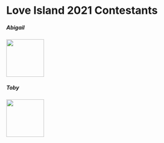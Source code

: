 # Love Island 2021 Contestants

##### Abigail

<img src="https://user-images.githubusercontent.com/52977984/127406636-d3604d8a-9b01-445c-bded-a5ec461ec18f.png" width="100" height="100">


##### Toby

<img src="https://user-images.githubusercontent.com/52977984/127406627-54b2a8ab-67f3-4f23-81da-0fe312019fd6.png" width="100" height="100">


